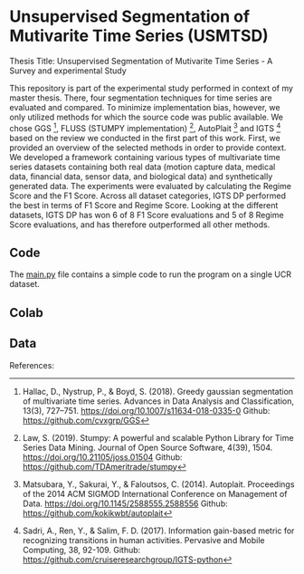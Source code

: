 # Unsupervised Segmentation of Mutivarite Time Series (USMTSD)

Thesis Title: Unsupervised Segmentation of Mutivarite Time Series - A Survey and experimental Study 

This repository is part of the experimental study performed in context of my master thesis. There, four segmentation techniques for time series are evaluated and compared. To minimize implementation bias, however, we only utilized methods for which the source code was public available. We chose GGS [^1], FLUSS (STUMPY implementation) [^2], AutoPlait [^3] and IGTS [^4] based on the review we conducted in the first part of this work. First, we provided an overview of the selected methods in order to provide context. We developed a framework containing various types of multivariate time series datasets containing both real data (motion capture data, medical data, financial data, sensor data, and biological data) and synthetically generated data. The experiments were evaluated by calculating the Regime Score and the F1 Score. Across all dataset categories, IGTS DP performed the best in terms of F1 Score and Regime Score. Looking at the different datasets, IGTS DP has won 6 of 8 F1 Score evaluations and 5 of 8 Regime Score evaluations, and has therefore outperformed all other methods.

## Code
The [main.py](USMTSD/Code/) file contains a simple code to run the program on a single UCR dataset.

## Colab

## Data

References:

[^1]: Hallac, D., Nystrup, P., &amp; Boyd, S. (2018). Greedy gaussian segmentation of multivariate time series. Advances in Data Analysis and Classification, 13(3), 727–751. https://doi.org/10.1007/s11634-018-0335-0 
Github: https://github.com/cvxgrp/GGS

[^2]: Law, S. (2019). Stumpy: A powerful and scalable Python Library for Time Series Data Mining. Journal of Open Source Software, 4(39), 1504. https://doi.org/10.21105/joss.01504 
Github: https://github.com/TDAmeritrade/stumpy

[^3]: Matsubara, Y., Sakurai, Y., &amp; Faloutsos, C. (2014). Autoplait. Proceedings of the 2014 ACM SIGMOD International Conference on Management of Data. https://doi.org/10.1145/2588555.2588556 
Github: https://github.com/kokikwbt/autoplait

[^4]: Sadri, A., Ren, Y., & Salim, F. D. (2017). Information gain-based metric for recognizing transitions in 
human activities. Pervasive and Mobile Computing, 38, 92-109.
Github: https://github.com/cruiseresearchgroup/IGTS-python 
